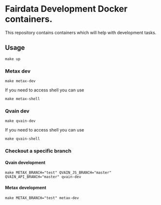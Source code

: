 # Fairdata Development Docker containers.

This repository contains containers which will help with development tasks.

## Usage
```
make up
```

### Metax dev
```
make metax-dev
```
If you need to access shell you can use
```
make metax-shell
```

### Qvain dev
```
make qvain-dev
```
If you need to access shell you can use
```
make qvain-shell
```


### Checkout a specific branch
#### Qvain development
```
make METAX_BRANCH="test" QVAIN_JS_BRANCH="master" QVAIN_API_BRANCH="master" qvain-dev
```

#### Metax development
```
make METAX_BRANCH="test" metax-dev
```
